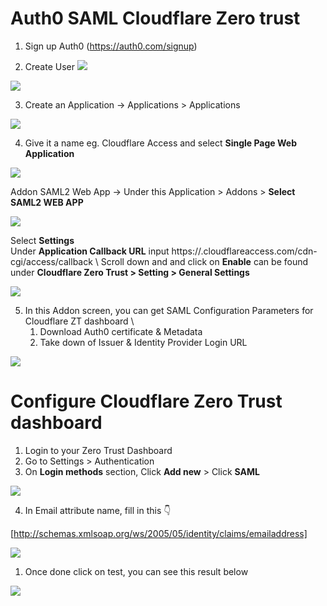 # Auth0 SAML Cloudflare Zero trust

1. Sign up Auth0 (https://auth0.com/signup)

2. Create User
![](./1.usermanagement.png)

![](./2.createuser.png)

3. Create an Application → Applications > Applications

![](./3.application.jpg)

4. Give it a name eg. Cloudflare Access and select **Single Page Web Application**

![](./4.cloudflareaccess.png)


Addon SAML2 Web App → Under this Application > Addons > **Select SAML2 WEB APP**

![](./5.SAML2.png)


Select **Settings** \
Under **Application Callback URL** input  https://<your-team-name>.cloudflareaccess.com/cdn-cgi/access/callback \ 
Scroll down and and click on **Enable**
<your-team-name> can be found under **Cloudflare Zero Trust > Setting > General Settings** 


![](./6.callback.png)


5. In this Addon screen, you can get SAML Configuration Parameters for Cloudflare ZT dashboard \
   1. Download Auth0 certificate & Metadata
   2. Take down of Issuer & Identity Provider Login URL

![](./7.addon.png)

# Configure Cloudflare Zero Trust dashboard

1. Login to your Zero Trust  Dashboard
2. Go to Settings > Authentication
3. On **Login methods** section, Click **Add new** > Click **SAML**

![](./8.addsaml.png)

4. In Email attribute name, fill in this 👇
    
[http://schemas.xmlsoap.org/ws/2005/05/identity/claims/emailaddress] 


<kbd> <img src="https://github.com/iamjjchang/Auth0-SAML-Cloudflare-Zerotrust/blob/master/9.optional.png" /> </kbd>

1. Once done click on test, you can see this result below

<kbd> <img src="https://github.com/iamjjchang/Auth0-SAML-Cloudflare-Zerotrust/raw/master/10.works.png" /> </kbd>

